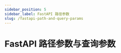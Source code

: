 ```yaml
---
sidebar_position: 5
sidebar_label: FastAPI 路径参数
slug: /fastapi-path-and-query-params
---
```


# FastAPI 路径参数与查询参数

